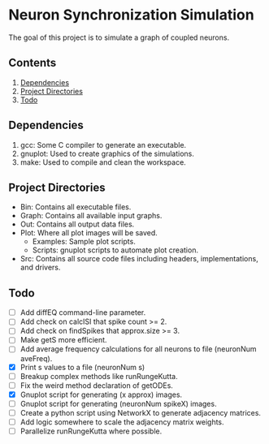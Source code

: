 # Neuron Synchronization Simulation
The goal of this project is to simulate a graph of coupled neurons.

## Contents
1. [Dependencies](https://github.com/LittleB30/IT287/tree/Dev#dependencies)
2. [Project Directories](https://github.com/LittleB30/IT287/tree/Dev#project-directories)
3. [Todo](https://github.com/LittleB30/IT287/tree/Dev#todo)

## Dependencies
1. gcc: Some C compiler to generate an executable.
2. gnuplot: Used to create graphics of the simulations.
3. make: Used to compile and clean the workspace.

## Project Directories
- Bin: Contains all executable files.
- Graph: Contains all available input graphs.
- Out: Contains all output data files.
- Plot: Where all plot images will be saved.
  - Examples: Sample plot scripts.
  - Scripts: gnuplot scripts to automate plot creation.
- Src: Contains all source code files including headers, implementations, and drivers.

## Todo
- [ ] Add diffEQ command-line parameter.
- [ ] Add check on calcISI that spike count >= 2.
- [ ] Add check on findSpikes that approx.size >= 3.
- [ ] Make getS more efficient.
- [ ] Add average frequency calculations for all neurons to file (neuronNum aveFreq).
- [x] Print s values to a file (neuronNum s)
- [ ] Breakup complex methods like runRungeKutta.
- [ ] Fix the weird method declaration of getODEs.
- [x] Gnuplot script for generating (x approx) images.
- [ ] Gnuplot script for generating (neuronNum spikeX) images.
- [ ] Create a python script using NetworkX to generate adjacency matrices.
- [ ] Add logic somewhere to scale the adjacency matrix weights.
- [ ] Parallelize runRungeKutta where possible.

